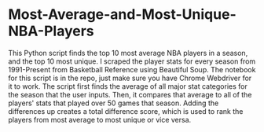 # Most-Average-and-Most-Unique-NBA-Players
This Python script finds the top 10 most average NBA players in a season, and the top 10 most unique.
I scraped the player stats for every season from 1991-Present from Basketball Reference using Beautiful Soup.
The notebook for this script is in the repo, just make sure you have Chrome Webdriver for it to work. 
The script first finds the average of all major stat categories for the season that the user inputs. Then, it compares
that average to all of the players' stats that played over 50 games that season. Adding the differences up
creates a total difference score, which is used to rank the players from most average to most unique or vice versa.
